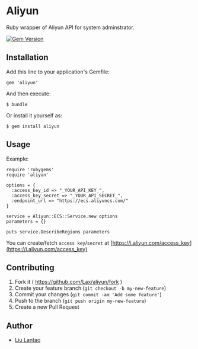 # Aliyun

Ruby wrapper of Aliyun API for system adminstrator.

[![Gem Version](https://badge.fury.io/rb/aliyun.png)](http://badge.fury.io/rb/aliyun)

## Installation

Add this line to your application's Gemfile:

    gem 'aliyun'

And then execute:

    $ bundle

Or install it yourself as:

    $ gem install aliyun

## Usage

Example:

    require 'rubygems'
    require 'aliyun'

    options = {
      :access_key_id => "_YOUR_API_KEY_",
      :access_key_secret => "_YOUR_API_SECRET_",
      :endpoint_url => "https://ecs.aliyuncs.com/"
    }

    service = Aliyun::ECS::Service.new options
    parameters = {}

    puts service.DescribeRegions parameters

You can create/fetch `access key`/`secret` at [https://i.aliyun.com/access_key](https://i.aliyun.com/access_key)

## Contributing

1. Fork it ( https://github.com/Lax/aliyun/fork )
2. Create your feature branch (`git checkout -b my-new-feature`)
3. Commit your changes (`git commit -am 'Add some feature'`)
4. Push to the branch (`git push origin my-new-feature`)
5. Create a new Pull Request

## Author

* [Liu Lantao](https://github.com/Lax)
